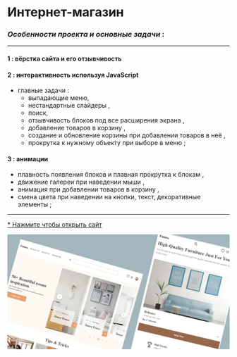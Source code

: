 # Интернет-магазин

### _Особенности проекта и основные задачи_ : 
***

#### 1 : вёрстка сайта и его отзывчивость
#### 2 : интерактивность используя JavaScript
* главные задачи :
  * выпадающие меню, 
  * нестандартные слайдеры ,
  * поиск,
  * отзывчивость блоков под все расширения экрана ,
  * добавление товаров в корзину ,
  * создание и обновление корзины при добавлении товаров в неё ,
  * прокрутка к нужному объекту при выборе в меню ;
#### 3 : анимации
* плавность появления блоков и плавная прокрутка к блокам ,
* движение галереи при наведении мыши ,
* анимация при добавлении товаров в корзину ,
* смена цвета при наведении на кнопки, текст, декоративные элементы ;


***

[* Нажмите чтобы открыть сайт](https://arinawebsite.github.io/funiro/)

![Изображение](/img/Cover6.webp)

